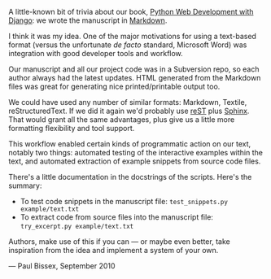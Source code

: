 A little-known bit of trivia about our book, [Python Web Development with Django][1]: we wrote the manuscript in [Markdown][].

I think it was my idea. One of the major motivations for using a text-based format (versus the unfortunate _de facto_ standard, Microsoft Word) was integration with good developer tools and workflow. 

Our manuscript and all our project code was in a Subversion repo, so each author always had the latest updates. HTML generated from the Markdown files was great for generating nice printed/printable output too. 

We could have used any number of similar formats: Markdown, Textile, reStructuredText. If we did it again we'd probably use [reST][] plus [Sphinx][]. That would grant all the same advantages, plus give us a little more formatting flexibility and tool support.

This workflow enabled certain kinds of programmatic action on our text, notably two things: automated testing of the interactive examples within the text, and automated extraction of example snippets from source code files.

There's a little documentation in the docstrings of the scripts. Here's the summary:

* To test code snippets in the manuscript file: `test_snippets.py example/text.txt`
* To extract code from source files into the manuscript file: `try_excerpt.py example/text.txt`

Authors, make use of this if you can — or maybe even better, take inspiration from the idea and implement a system of your own. 

— Paul Bissex, September 2010

[1]: http://withdjango.com/
[markdown]: http://daringfireball.net/projects/markdown/
[sphinx]: http://sphinx.pocoo.org/
[rest]: http://docutils.sourceforge.net/rst.html